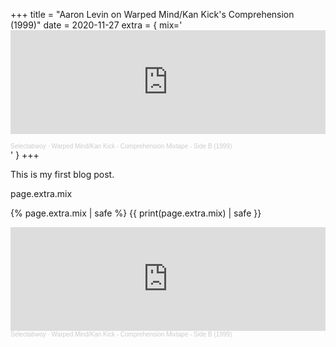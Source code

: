 +++
title = "Aaron Levin on Warped Mind/Kan Kick's Comprehension (1999)"
date = 2020-11-27
extra = { mix='<iframe width="100%" height="166" scrolling="no" frameborder="no" allow="autoplay" src="https://w.soundcloud.com/player/?url=https%3A//api.soundcloud.com/tracks/306226290&color=%23ff5500&auto_play=false&hide_related=false&show_comments=true&show_user=true&show_reposts=false&show_teaser=true"></iframe><div style="font-size: 10px; color: #cccccc;line-break: anywhere;word-break: normal;overflow: hidden;white-space: nowrap;text-overflow: ellipsis; font-family: Interstate,Lucida Grande,Lucida Sans Unicode,Lucida Sans,Garuda,Verdana,Tahoma,sans-serif;font-weight: 100;"><a href="https://soundcloud.com/selectabwoy" title="Selectabwoy" target="_blank" style="color: #cccccc; text-decoration: none;">Selectabwoy</a> · <a href="https://soundcloud.com/selectabwoy/dj-babu-comprehension-mixtape-side-b-1999" title="Warped Mind/Kan Kick - Comprehension Mixtape - Side B (1999)" target="_blank" style="color: #cccccc; text-decoration: none;">Warped Mind/Kan Kick - Comprehension Mixtape - Side B (1999)</a></div>' }
+++

This is my first blog post.

page.extra.mix

{% page.extra.mix | safe %}
{{ print(page.extra.mix) | safe }}

<iframe width="100%" height="166" scrolling="no" frameborder="no" allow="autoplay" src="https://w.soundcloud.com/player/?url=https%3A//api.soundcloud.com/tracks/306226290&color=%23ff5500&auto_play=false&hide_related=false&show_comments=true&show_user=true&show_reposts=false&show_teaser=true"></iframe><div style="font-size: 10px; color: #cccccc;line-break: anywhere;word-break: normal;overflow: hidden;white-space: nowrap;text-overflow: ellipsis; font-family: Interstate,Lucida Grande,Lucida Sans Unicode,Lucida Sans,Garuda,Verdana,Tahoma,sans-serif;font-weight: 100;"><a href="https://soundcloud.com/selectabwoy" title="Selectabwoy" target="_blank" style="color: #cccccc; text-decoration: none;">Selectabwoy</a> · <a href="https://soundcloud.com/selectabwoy/dj-babu-comprehension-mixtape-side-b-1999" title="Warped Mind/Kan Kick - Comprehension Mixtape - Side B (1999)" target="_blank" style="color: #cccccc; text-decoration: none;">Warped Mind/Kan Kick - Comprehension Mixtape - Side B (1999)</a></div>


